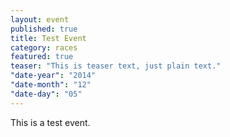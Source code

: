 ```yaml
---
layout: event
published: true
title: Test Event
category: races
featured: true
teaser: "This is teaser text, just plain text."
"date-year": "2014"
"date-month": "12"
"date-day": "05"
---
```


This is a test event.

